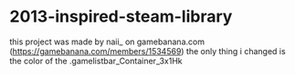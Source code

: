 # 2013-inspired-steam-library
this project was made by naii_ on gamebanana.com (https://gamebanana.com/members/1534569)
the only thing i changed is the color of the .gamelistbar_Container_3x1Hk
